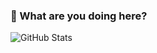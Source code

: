 ### 🤔 What are you doing here?
![GitHub Stats](https://github-readme-stats.vercel.app/api?username=PotatoOverlord22&theme=radical)
